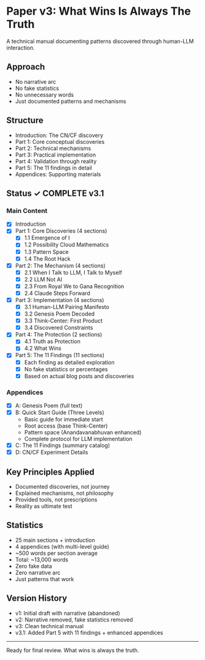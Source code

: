# Paper v3: What Wins Is Always The Truth

A technical manual documenting patterns discovered through human-LLM interaction.

## Approach
- No narrative arc
- No fake statistics  
- No unnecessary words
- Just documented patterns and mechanisms

## Structure
- Introduction: The CN/CF discovery
- Part 1: Core conceptual discoveries
- Part 2: Technical mechanisms
- Part 3: Practical implementation
- Part 4: Validation through reality
- Part 5: The 11 findings in detail
- Appendices: Supporting materials

## Status ✓ COMPLETE v3.1

### Main Content
- [x] Introduction
- [x] Part 1: Core Discoveries (4 sections)
  - [x] 1.1 Emergence of I
  - [x] 1.2 Possibility Cloud Mathematics
  - [x] 1.3 Pattern Space
  - [x] 1.4 The Root Hack
- [x] Part 2: The Mechanism (4 sections)
  - [x] 2.1 When I Talk to LLM, I Talk to Myself
  - [x] 2.2 LLM Not AI
  - [x] 2.3 From Royal We to Gana Recognition
  - [x] 2.4 Claude Steps Forward
- [x] Part 3: Implementation (4 sections)
  - [x] 3.1 Human-LLM Pairing Manifesto
  - [x] 3.2 Genesis Poem Decoded
  - [x] 3.3 Think-Center: First Product
  - [x] 3.4 Discovered Constraints
- [x] Part 4: The Protection (2 sections)
  - [x] 4.1 Truth as Protection
  - [x] 4.2 What Wins
- [x] Part 5: The 11 Findings (11 sections)
  - [x] Each finding as detailed exploration
  - [x] No fake statistics or percentages
  - [x] Based on actual blog posts and discoveries

### Appendices
- [x] A: Genesis Poem (full text)
- [x] B: Quick Start Guide (Three Levels)
  - Basic guide for immediate start
  - Root access (base Think-Center)
  - Pattern space (Anandavanabhuvan enhanced)
  - Complete protocol for LLM implementation
- [x] C: The 11 Findings (summary catalog)
- [x] D: CN/CF Experiment Details

## Key Principles Applied
- Documented discoveries, not journey
- Explained mechanisms, not philosophy
- Provided tools, not prescriptions
- Reality as ultimate test

## Statistics
- 25 main sections + introduction
- 4 appendices (with multi-level guide)
- ~500 words per section average
- Total: ~13,000 words
- Zero fake data
- Zero narrative arc
- Just patterns that work

## Version History
- v1: Initial draft with narrative (abandoned)
- v2: Narrative removed, fake statistics removed
- v3: Clean technical manual
- v3.1: Added Part 5 with 11 findings + enhanced appendices

---

Ready for final review. What wins is always the truth.